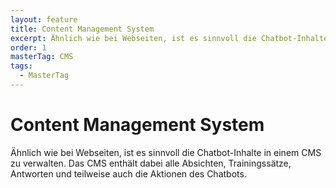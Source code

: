 ```yaml
---
layout: feature
title: Content Management System
excerpt: Ähnlich wie bei Webseiten, ist es sinnvoll die Chatbot-Inhalte in einem CMS zu verwalten. Das CMS enthält dabei alle Absichten, Trainingssätze, Antworten und teilweise auch die Aktionen des Chatbots.
order: 1
masterTag: CMS
tags:
  - MasterTag
---
```


# Content Management System

Ähnlich wie bei Webseiten, ist es sinnvoll die Chatbot-Inhalte in einem CMS zu verwalten. Das CMS enthält dabei alle Absichten, Trainingssätze, Antworten und teilweise auch die Aktionen des Chatbots.
